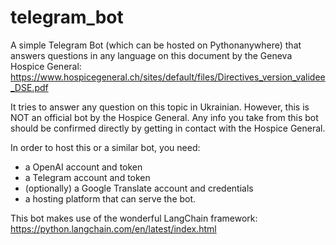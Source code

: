 # telegram_bot

A simple Telegram Bot (which can be hosted on Pythonanywhere) that answers questions in any language on this document by the Geneva Hospice General: 
https://www.hospicegeneral.ch/sites/default/files/Directives_version_validee_DSE.pdf

It tries to answer any question on this topic in Ukrainian. However, this is NOT an official bot by the Hospice General. Any info you take from this bot should be confirmed directly by getting in contact with the Hospice General. 

In order to host this or a similar bot, you need:
- a OpenAI account and token
- a Telegram account and token
- (optionally) a Google Translate account and credentials
- a hosting platform that can serve the bot.

This bot makes use of the wonderful LangChain framework: https://python.langchain.com/en/latest/index.html






